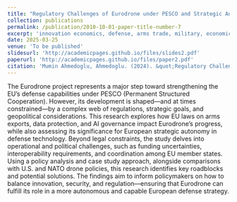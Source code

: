 ```yaml
---
title: "Regulatory Challenges of Eurodrone under PESCO and Strategic Autonomy"
collection: publications
permalink: /publication/2010-10-01-paper-title-number-7
excerpt: 'innovation economics, defense, arms trade, military, economic growth'
date: 2025-03-25
venue: 'To be published'
slidesurl: 'http://academicpages.github.io/files/slides2.pdf'
paperurl: 'http://academicpages.github.io/files/paper2.pdf'
citation: 'Mumin Ahmedoglu, Ahmedoglu. (2024). &quot;Regulatory Challenges of Eurodrone under PESCO and Strategic Autonomy.&quot; <i> - </i>.'
---
```



The Eurodrone project represents a major step toward strengthening the EU’s defense capabilities under PESCO (Permanent Structured Cooperation). However, its development is shaped—and at times constrained—by a complex web of regulations, strategic goals, and geopolitical considerations. This research explores how EU laws on arms exports, data protection, and AI governance impact Eurodrone’s progress, while also assessing its significance for European strategic autonomy in defense technology. Beyond legal constraints, the study delves into operational and political challenges, such as funding uncertainties, interoperability requirements, and coordination among EU member states. Using a policy analysis and case study approach, alongside comparisons with U.S. and NATO drone policies, this research identifies key roadblocks and potential solutions. The findings aim to inform policymakers on how to balance innovation, security, and regulation—ensuring that Eurodrone can fulfill its role in a more autonomous and capable European defense strategy.
